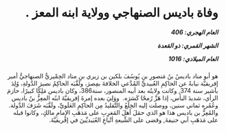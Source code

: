 <h1 dir="rtl">وفاة باديس الصنهاجي وولاية ابنه المعز .</h1>

<h5 dir="rtl">العام الهجري:  406

الشهر القمري: ذو القعدة

العام الميلادي: 1016</h5>

<p dir="rtl">هو أبو مناد باديسُ بنُ مَنصورِ بنِ يُوسُفَ بلكين بن زيري بنِ مناد الحِمْيريُّ الصنهاجيُّ أمير إفريقيَّة نيابةً عن الحاكِمِ العُبيديِّ المُدَّعي الخلافةَ بمِصرَ، ولَقَّبَه الحاكِمُ نصيرَ الدَّولةِ، وُلِدَ بآشير سنة 374, وكانت ولايتُه بعد أبيه المنصور، سنة386، وكان باديس مَلِكًا كبيرًا، حازمَ الرأي، شديدَ البأس، إذا هَزَّ رُمحًا كَسَرَه. ‏ ووَلِيَ بعده إمرةَ إفريقيَّةَ ابنُه المعِزُّ بنُ باديس وعُمُره ثماني سنين، ووصلت إليه الخِلَعُ والتَّقليدُ مِن الحاكِمِ العَلَويِّ، ولَقَّبَه شَرَفَ الدَّولة. والمُعِزُّ بن باديس هذا هو الذي حمَلَ أهلَ المَغرِبِ على مَذهَبِ الإمامِ مالكٍ، وكانوا قبله على مَذهَبِ أبي حنيفةَ‏, وقضى على الشِّيعةِ أتْباعِ العُبَيديِّينَ في إفْريقيَّةَ.‏</p></br>
